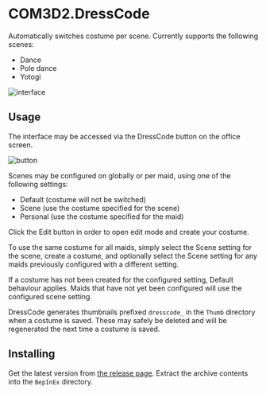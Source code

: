 # COM3D2.DressCode

Automatically switches costume per scene. Currently supports the following scenes:

- Dance
- Pole dance
- Yotogi

![interface](https://user-images.githubusercontent.com/87424475/170797407-5be8ebc9-f898-4672-a04a-0507af3fbe50.png)

## Usage

The interface may be accessed via the DressCode button on the office screen.

![button](https://user-images.githubusercontent.com/87424475/170781015-1125e75c-cb4f-4c8d-9371-1641b54bdd2c.png)

Scenes may be configured on globally or per maid, using one of the following settings:

- Default (costume will not be switched)
- Scene (use the costume specified for the scene)
- Personal (use the costume specified for the maid)

Click the Edit button in order to open edit mode and create your costume.

To use the same costume for all maids, simply select the Scene setting for the scene, create a costume, and optionally select the Scene setting for any maids previously configured with a different setting.

If a costume has not been created for the configured setting, Default behaviour applies. Maids that have not yet been configured will use the configured scene setting.

DressCode generates thumbnails prefixed `dresscode_` in the `Thumb` directory when a costume is saved. These may safely be deleted and will be regenerated the next time a costume is saved.

## Installing

Get the latest version from [the release page](../../releases/latest). Extract the archive contents into the `BepInEx` directory.
